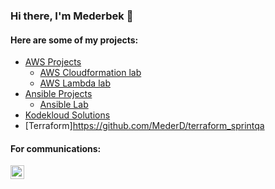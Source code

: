 ### Hi there, I'm Mederbek 👋
#### Here are some of my projects:  
* [AWS Projects](https://github.com/MederD/AWS_playground)   
  * [AWS Cloudformation lab](https://github.com/MederD/AWS_playground/tree/main/cloudformation)  
  * [AWS Lambda lab](https://github.com/MederD/AWS_playground/tree/main/awsLambda)   
* [Ansible Projects](https://github.com/MederD/ansible_certification_prep)  
  * [Ansible Lab](https://github.com/MederD/ansible_certification_prep/tree/main/ansible_lab)
* [Kodekloud Solutions](https://github.com/MederD/Kodekloud-Engineer-Tasks)  
* [Terraform]https://github.com/MederD/terraform_sprintqa


#### For communications:  
[<img align="left" alt="MederD | LinkedIn" width="22px" src="https://cdn.jsdelivr.net/npm/simple-icons@v3/icons/linkedin.svg" />][linkedin]

[linkedin]: https://www.linkedin.com/in/mederd
